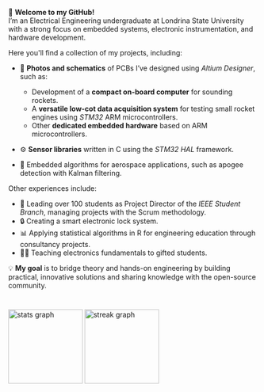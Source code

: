 👋 **Welcome to my GitHub!**  
I’m an Electrical Engineering undergraduate at Londrina State University with a strong focus on embedded systems, electronic instrumentation, and hardware development.

Here you'll find a collection of my projects, including:  
- 📸 **Photos and schematics** of PCBs I’ve designed using *Altium Designer*, such as:  
  - Development of a **compact on-board computer** for sounding rockets.  
  - A **versatile low-cot data acquisition system** for testing small rocket engines using *STM32* ARM microcontrollers.  
  - Other **dedicated embedded hardware** based on ARM microcontrollers.

- ⚙️ **Sensor libraries** written in C using the *STM32 HAL* framework.  
- 🚀 Embedded algorithms for aerospace applications, such as apogee detection with Kalman filtering.

Other experiences include:  
- 🧠 Leading over 100 students as Project Director of the *IEEE Student Branch*, managing projects with the Scrum methodology.  
- 🔒 Creating a smart electronic lock system.  
- 📊 Applying statistical algorithms in R for engineering education through consultancy projects.  
- 👨‍🏫 Teaching electronics fundamentals to gifted students.

💡 **My goal** is to bridge theory and hands-on engineering by building practical, innovative solutions and sharing knowledge with the open-source community.

###

<br clear="both">

<div align="left">
  <img src="https://github-readme-stats.vercel.app/api?username=NathanNetzel&hide_title=false&hide_rank=true&show_icons=true&include_all_commits=true&count_private=true&disable_animations=false&theme=chartreuse-dark&locale=en&hide_border=false&order=1" height="150" alt="stats graph"  />
  <img src="https://streak-stats.demolab.com?user=NathanNetzel&locale=en&mode=daily&theme=chartreuse-dark&hide_border=false&border_radius=5&order=3" height="150" alt="streak graph"  />
</div>
